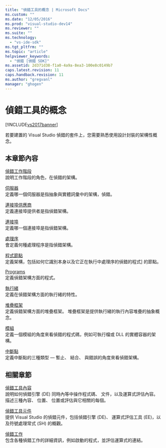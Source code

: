 ```yaml
---
title: "偵錯工具的概念 | Microsoft Docs"
ms.custom: ""
ms.date: "12/05/2016"
ms.prod: "visual-studio-dev14"
ms.reviewer: ""
ms.suite: ""
ms.technology: 
  - "vs-ide-sdk"
ms.tgt_pltfrm: ""
ms.topic: "article"
helpviewer_keywords: 
  - "偵錯 [偵錯 SDK]"
ms.assetid: 2d371d38-f1a0-4a9a-8ea3-100e8c0149b7
caps.latest.revision: 11
caps.handback.revision: 11
ms.author: "gregvanl"
manager: "ghogen"
---
```

# 偵錯工具的概念
[!INCLUDE[vs2017banner](../../code-quality/includes/vs2017banner.md)]

若要建置的 Visual Studio 偵錯的套件上，您需要熟悉使用設計封裝的架構性概念。  
  
## 本章節內容  
 [偵錯工作階段](../../extensibility/debugger/debug-session.md)  
 說明工作階段的角色，在偵錯的架構。  
  
 [伺服器](../../extensibility/debugger/servers-visual-studio-sdk.md)  
 定義哪一個伺服器是指抽象與實體詞彙中的架構，偵錯。  
  
 [連接埠供應商](../../extensibility/debugger/port-suppliers.md)  
 定義連接埠提供者是指偵錯架構。  
  
 [連接埠](../../extensibility/debugger/ports.md)  
 定義哪一個連接埠是指偵錯架構。  
  
 [處理序](../../extensibility/debugger/processes.md)  
 會定義何種處理程序是指偵錯架構。  
  
 [程式節點](../../extensibility/debugger/program-nodes.md)  
 定義架構，包括如何它識別本身以及它正在執行中處理序的偵錯的程式\] 的節點。  
  
 [Programs](../../extensibility/debugger/programs.md)  
 定義偵錯架構方面的程式。  
  
 [執行緒](../../extensibility/debugger/threads.md)  
 定義在偵錯架構方面的執行緒的特性。  
  
 [堆疊框架](../../extensibility/debugger/stack-frames.md)  
 定義偵錯架構方面的堆疊框架。  堆疊框架是提供執行緒的執行內容堆疊的抽象概念。  
  
 [模組](../../extensibility/debugger/modules.md)  
 定義一個模組的角度來看偵錯的程式碼，例如可執行檔或 DLL 的實體容器的架構。  
  
 [中斷點](../../extensibility/debugger/breakpoints-visual-studio-sdk.md)  
 定義中斷點的三種類型 — 暫止、 結合、 與錯誤的角度來看偵錯架構。  
  
## 相關章節  
 [偵錯工具內容](../../extensibility/debugger/debugger-contexts.md)  
 說明如何偵錯引擎 \(DE\) 同時內等中操作程式碼、 文件，以及運算式評估內容。  描述三種內容、 位置、 位置或評估與它相關的每個。  
  
 [偵錯工具元件](../../extensibility/debugger/debugger-components.md)  
 提供 Visual Studio 的偵錯元件，包括偵錯引擎 \(DE\)、 運算式評估工具 \(EE\)，以及符號處理常式 \(SH\) 的概觀。  
  
 [偵錯工作](../../extensibility/debugger/debugging-tasks.md)  
 包含各種偵錯工作的詳細資訊，例如啟動的程式，並評估運算式的連結。